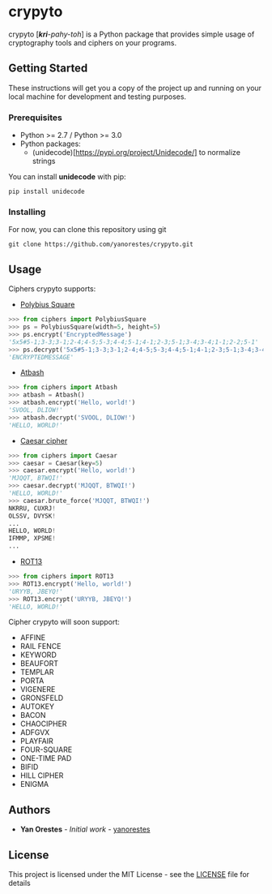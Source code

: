 # crypyto

crypyto [_**kri**-pahy-toh_] is a Python package that provides simple usage of cryptography tools and ciphers on your programs.

## Getting Started

These instructions will get you a copy of the project up and running on your local machine for development and testing purposes.

### Prerequisites

* Python >= 2.7 / Python >= 3.0
* Python packages:
	* (unidecode)[https://pypi.org/project/Unidecode/] to normalize strings

You can install **unidecode** with pip:
```
pip install unidecode
```

### Installing

For now, you can clone this repository using git

```
git clone https://github.com/yanorestes/crypyto.git
```

## Usage

Ciphers crypyto supports:
* [Polybius Square](https://en.wikipedia.org/wiki/Polybius_square)

```python
>>> from ciphers import PolybiusSquare
>>> ps = PolybiusSquare(width=5, height=5)
>>> ps.encrypt('EncryptedMessage')
'5x5#5-1;3-3;3-1;2-4;4-5;5-3;4-4;5-1;4-1;2-3;5-1;3-4;3-4;1-1;2-2;5-1'
>>> ps.decrypt('5x5#5-1;3-3;3-1;2-4;4-5;5-3;4-4;5-1;4-1;2-3;5-1;3-4;3-4;1-1;2-2;5-1')
'ENCRYPTEDMESSAGE'
```
* [Atbash](https://en.wikipedia.org/wiki/Atbash)

```python
>>> from ciphers import Atbash
>>> atbash = Atbash()
>>> atbash.encrypt('Hello, world!')
'SVOOL, DLIOW!'
>>> atbash.decrypt('SVOOL, DLIOW!')
'HELLO, WORLD!'
```

* [Caesar cipher](https://en.wikipedia.org/wiki/Caesar_cipher)

```python
>>> from ciphers import Caesar
>>> caesar = Caesar(key=5)
>>> caesar.encrypt('Hello, world!')
'MJQQT, BTWQI!'
>>> caesar.decrypt('MJQQT, BTWQI!')
'HELLO, WORLD!'
>>> caesar.brute_force('MJQQT, BTWQI!')
NKRRU, CUXRJ!
OLSSV, DVYSK!
...
HELLO, WORLD!
IFMMP, XPSME!
...
```

* [ROT13](https://en.wikipedia.org/wiki/ROT13)

```python
>>> from ciphers import ROT13
>>> ROT13.encrypt('Hello, world!')
'URYYB, JBEYQ!'
>>> ROT13.encrypt('URYYB, JBEYQ!')
'HELLO, WORLD!'
```

Cipher crypyto will soon support:
* AFFINE
* RAIL FENCE
* KEYWORD
* BEAUFORT
* TEMPLAR
* PORTA
* VIGENERE
* GRONSFELD
* AUTOKEY
* BACON
* CHAOCIPHER
* ADFGVX
* PLAYFAIR
* FOUR-SQUARE
* ONE-TIME PAD
* BIFID
* HILL CIPHER
* ENIGMA

## Authors

* **Yan Orestes** - *Initial work* - [yanorestes](https://github.com/yanorestes)


## License

This project is licensed under the MIT License - see the [LICENSE](LICENSE) file for details